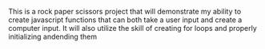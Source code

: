 This is a rock paper scissors project that will demonstrate my ability to create javascript functions that can both take a user input and create a computer input. It will also utilize the skill of creating for loops and properly initializing andending them
